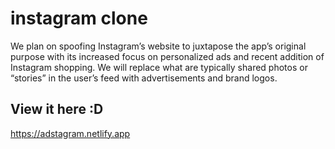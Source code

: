 # instagram clone

We plan on spoofing Instagram’s website to juxtapose the app’s original purpose with its increased focus on personalized ads and recent addition of Instagram shopping. We will replace what are typically shared photos or “stories” in the user’s feed with advertisements and brand logos.


## View it here :D
https://adstagram.netlify.app